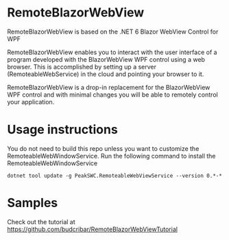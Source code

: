 # RemoteBlazorWebView

RemoteBlazorWebView is based on the .NET 6 Blazor WebView Control for WPF

RemoteBlazorWebView enables you to interact with the user interface of a program developed with the BlazorWebView WPF control using a web browser. This is accomplished by setting up a server (RemoteableWebService) in the cloud and pointing your browser to it.

RemoteBlazorWebView is a drop-in replacement for the BlazorWebView WPF control and with minimal changes you will be able to remotely control your application.


# Usage instructions

You do not need to build this repo unless you want to customize the RemoteableWebWindowService. Run the following command to install the RemoteableWebWindowService

```console
dotnet tool update -g PeakSWC.RemoteableWebViewService --version 0.*-*
```

# Samples

Check out the tutorial at https://github.com/budcribar/RemoteBlazorWebViewTutorial 

